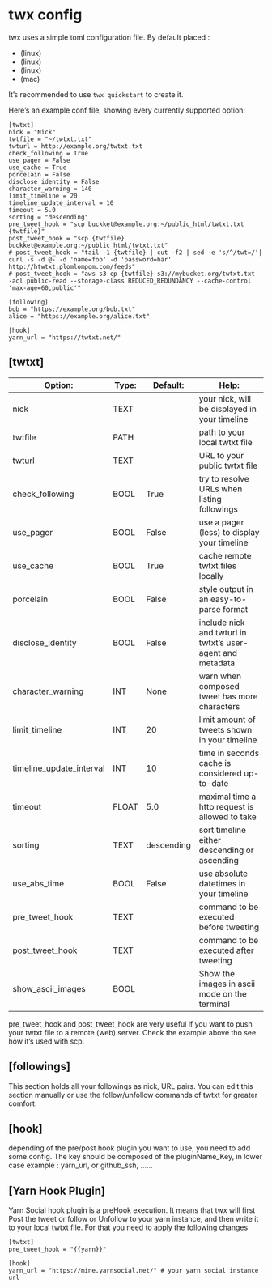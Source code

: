 # twx config

twx uses a simple toml configuration file. By default placed :
- (linux)
- (linux)
- (linux)
- (mac)

 It’s recommended to use `twx quickstart` to create it. 

Here’s an example conf file, showing every currently supported option:
```
[twtxt]
nick = "Nick"
twtfile = "~/twtxt.txt"
twturl = http://example.org/twtxt.txt
check_following = True
use_pager = False
use_cache = True
porcelain = False
disclose_identity = False
character_warning = 140
limit_timeline = 20
timeline_update_interval = 10
timeout = 5.0
sorting = "descending"
pre_tweet_hook = "scp buckket@example.org:~/public_html/twtxt.txt {twtfile}"
post_tweet_hook = "scp {twtfile} buckket@example.org:~/public_html/twtxt.txt"
# post_tweet_hook = "tail -1 {twtfile} | cut -f2 | sed -e 's/^/twt=/'| curl -s -d @- -d 'name=foo' -d 'password=bar' http://htwtxt.plomlompom.com/feeds"
# post_tweet_hook = "aws s3 cp {twtfile} s3://mybucket.org/twtxt.txt --acl public-read --storage-class REDUCED_REDUNDANCY --cache-control 'max-age=60,public'"

[following]
bob = "https://example.org/bob.txt"
alice = "https://example.org/alice.txt"

[hook]
yarn_url = "https://twtxt.net/"
```

## [twtxt]

| Option: | Type: | Default: | Help: |
|---|---|---|---|
|nick|TEXT|   |your nick, will be displayed in your timeline|
|twtfile|PATH|   |path to your local twtxt file|
|twturl|TEXT|   |URL to your public twtxt file|
|check_following|BOOL|True|try to resolve URLs when listing followings|
|use_pager|BOOL|False|use a pager (less) to display your timeline |
|use_cache|BOOL|True|cache remote twtxt files locally|
|porcelain|BOOL|False|style output in an easy-to-parse format |
|disclose_identity|BOOL|False|include nick and twturl in twtxt’s user-agent and metadata |
|character_warning|INT|None|warn when composed tweet has more characters|
|limit_timeline|INT|20|limit amount of tweets shown in your timeline|
|timeline_update_interval|INT|10|time in seconds cache is considered up-to-date|
|timeout|FLOAT|5.0|maximal time a http request is allowed to take|
|sorting|TEXT|descending|sort timeline either descending or ascending  |
|use_abs_time|BOOL|False|use absolute datetimes in your timeline|
|pre_tweet_hook|TEXT|   |command to be executed before tweeting|
|post_tweet_hook|TEXT|   |command to be executed after tweeting|
|show_ascii_images|BOOL|   |Show the images in ascii mode on the terminal|

pre_tweet_hook and post_tweet_hook are very useful if you want to push your twtxt file to a remote (web) server. Check the example above tho see how it’s used with scp.

## [followings]

This section holds all your followings as nick, URL pairs. You can edit this section manually or use the follow/unfollow commands of twtxt for greater comfort.

## [hook]

depending of the pre/post hook plugin you want to use, you need to add some config.
The key should be composed of the pluginName_Key, in lower case example : yarn_url, or github_ssh, ......

## [Yarn Hook Plugin]

Yarn Social hook plugin is a preHook execution. It means that twx will first Post the tweet or follow or Unfollow to your yarn instance, and then write it to your local twtxt file.
For that you need to apply the following changes
```
[twtxt]
pre_tweet_hook = "{{yarn}}"

[hook]
yarn_url = "https://mine.yarnsocial.net/" # your yarn social instance url
```

